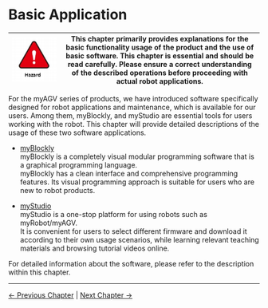 # Basic Application

| <img src="../resources/3-UserNotes/3.1-SafetyInstructions/danger.png" alt="img-1" width="600" height=“auto” />       | This chapter primarily provides explanations for the basic functionality usage of the product and the use of basic software. This chapter is essential and should be read carefully. Please ensure a correct understanding of the described operations before proceeding with actual robot applications. |
|------------------------|-------------------|


For the myAGV series of products, we have introduced software specifically designed for robot applications and maintenance, which is available for our users. Among them, myBlockly, and myStudio are essential tools for users working with the robot. This chapter will provide detailed descriptions of the usage of these two software applications.

- [myBlockly](../5-BasicApplication/5.2-ApplicationUse/5.2.1-myblockly/pi/README.md)<br>
myBlockly is a completely visual modular programming software that is a graphical programming language.<br>
myBlockly has a clean interface and comprehensive programming features. Its visual programming approach is suitable for users who are new to robot products.<br>


- [myStudio](../5-BasicApplication/5.2-ApplicationUse/5.2.2-mystudio/pi/README.md)<br>
myStudio is a one-stop platform for using robots such as myRobot/myAGV.<br>
It is convenient for users to select different firmware and download it according to their own usage scenarios, while learning relevant teaching materials and browsing tutorial videos online.<br>

For detailed information about the software, please refer to the description within this chapter.<br>

----
[← Previous Chapter](../4-FirstInstallAndUse/README.md) | [Next Chapter →](../6-SDKDevelopment/README.md)